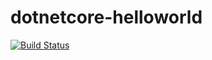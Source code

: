 # dotnetcore-helloworld

[![Build Status](https://dev.azure.com/kevintest1324/helloworldtest/_apis/build/status/kevinhubwang.dotnetcore-helloworld?branchName=master)](https://dev.azure.com/kevintest1324/helloworldtest/_build/latest?definitionId=1&branchName=master)
